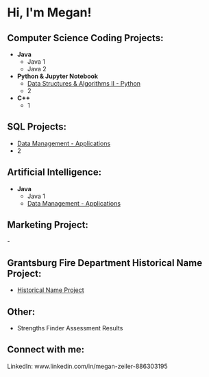 <h1>Hi, I'm Megan! </h1>

<h2> Computer Science Coding Projects:</h2>

- <b>Java</b>
  - Java 1
  - Java 2
- <b>Python & Jupyter Notebook </b>
  - [Data Structures & Algorithms II - Python](https://github.com/mzeiler29/Data-Structures-and-Algorithms-II)
  - 2
- <b>C++</b>
  - 1
<h2> SQL Projects: </h2>

- [Data Management - Applications](https://github.com/mzeiler29/Data-Management-Applications)
- 2
<h2> Artificial Intelligence: </h2>

- <b>Java</b>
  - Java 1
  - [Data Management - Applications](https://github.com/mzeiler29/Data-Management-Applications)
<h2> Marketing Project: </h2>
- 
<h2> Grantsburg Fire Department Historical Name Project: </h2>

- [Historical Name Project](https://github.com/mzeiler29/Historical-Name-Project) 
<h2> Other: </h2>

- Strengths Finder Assessment Results

<h2> Connect with me:</h2>
LinkedIn: www.linkedin.com/in/megan-zeiler-886303195
